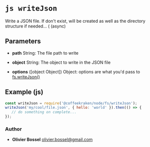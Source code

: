 


<!-- @namespace    sugar.node.fs -->

# ```js writeJson ```


Write a JSON file. If don't exist, will be created as well as the directory structure if needed... ( (async)

## Parameters

- **path**  String: The file path to write

- **object**  String: The object to write in the JSON file

- **options** ([object Object]) Object: options are what you'd pass to [fs.writeJson()](https://nodejs.org/api/fs.html#fs_fs_writefile_file_data_options_callback)



## Example (js)

```js
const writeJson = require('@coffeekraken/node/fs/writeJson');
writeJson('my/cool/file.json', { hello: 'world' }).then(() => {
   // do something on complete...
});
```


### Author
- **Olivier Bossel** <a href="mailto:olivier.bossel@gmail.com">olivier.bossel@gmail.com</a> 



